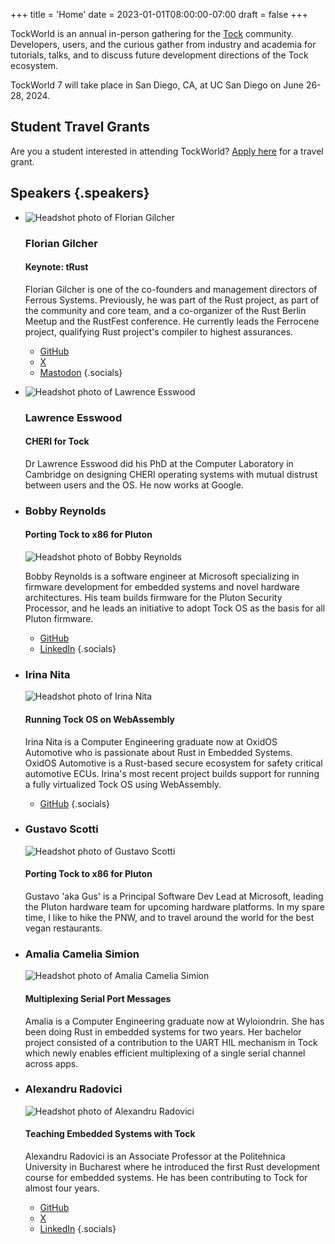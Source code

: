 +++
title = 'Home'
date = 2023-01-01T08:00:00-07:00
draft = false
+++

TockWorld is an annual in-person gathering for the [Tock](https://tockos.org) community. Developers, users, and the curious gather from industry and academia for tutorials, talks, and to discuss future development directions of the Tock ecosystem.

TockWorld 7 will take place in San Diego, CA, at UC San Diego on June 26-28, 2024.

## Student Travel Grants

Are you a student interested in attending TockWorld? [Apply here](grant) for a travel grant.


## Speakers {.speakers}

*
  ![Headshot photo of Florian Gilcher](speakers/florian_gilcher.jpg)

  ### Florian Gilcher

  #### Keynote: tRust

  Florian Gilcher is one of the co-founders and management directors
  of Ferrous Systems. Previously, he was part of the Rust project, as
  part of the community and core team, and a co-organizer of the Rust
  Berlin Meetup and the RustFest conference.  He currently leads the
  Ferrocene project, qualifying Rust project's compiler to highest
  assurances.

  * [GitHub](https://github.com/skade)
  * [ X](https://twitter.com/@argorak)
  * [Mastodon](https://hachyderm.io/@skade)
  {.socials}

*
  ![Headshot photo of Lawrence Esswood](speakers/lawrence_esswood.jpg)

  ### Lawrence Esswood

  #### CHERI for Tock

  Dr Lawrence Esswood did his PhD at the Computer Laboratory in Cambridge on
  designing CHERI operating systems with mutual distrust between users and the
  OS. He now works at Google.

*
  ### Bobby Reynolds

  #### Porting Tock to x86 for Pluton

  ![Headshot photo of Bobby Reynolds](speakers/bobby_reynolds.jpg)

  Bobby Reynolds is a software engineer at Microsoft specializing in
  firmware development for embedded systems and novel hardware
  architectures. His team builds firmware for the Pluton Security
  Processor, and he leads an initiative to adopt Tock OS as the basis
  for all Pluton firmware.

  * [GitHub](https://github.com/reynoldsbd)
  * [LinkedIn](https://www.linkedin.com/in/reynoldsbd3/)
  {.socials}

*
  ### Irina Nita

  ![Headshot photo of Irina Nita](speakers/irina_nita.jpg)

  #### Running Tock OS on WebAssembly

  Irina Nita is a Computer Engineering graduate now at OxidOS Automotive
  who is passionate about Rust in Embedded Systems.
  OxidOS Automotive is a Rust-based secure ecosystem for safety critical
  automotive ECUs.
  Irina's most recent project builds support for running a fully virtualized
  Tock OS using WebAssembly.

  * [GitHub](https://github.com/irina-nita)
  {.socials}

*
  ### Gustavo Scotti

  ![Headshot photo of Gustavo Scotti](speakers/gus_scotti.jpg)

  #### Porting Tock to x86 for Pluton

  Gustavo 'aka Gus' is a Principal Software Dev Lead at Microsoft, leading the
  Pluton hardware team for upcoming hardware platforms. In my spare time, I
  like to hike the PNW, and to travel around the world for the best vegan
  restaurants.

*
  ### Amalia Camelia Simion

  ![Headshot photo of Amalia Camelia Simion](speakers/amalia_simion.jpg)

  #### Multiplexing Serial Port Messages

  Amalia is a Computer Engineering graduate now at Wyloiondrin.
  She has been doing Rust in embedded systems for two years. Her bachelor
  project consisted of a contribution to the UART HIL mechanism in Tock
  which newly enables efficient multiplexing of a single serial channel
  across apps.

*
  ### Alexandru Radovici

  ![Headshot photo of Alexandru Radovici](speakers/alexandru_radovici.jpg)

  #### Teaching Embedded Systems with Tock

  Alexandru Radovici is an Associate Professor at the Politehnica University in
  Bucharest where he introduced the first Rust development course for embedded
  systems. He has been contributing to Tock for almost four years.

  * [GitHub](alexandruradovici)
  * [ X](https://twitter.com/wyliodrin)
  * [LinkedIn](https://www.linkedin.com/in/alexandruradovici/)
  {.socials}
